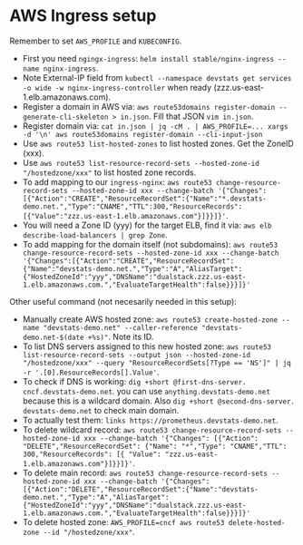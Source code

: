 # AWS Ingress setup

Remember to set `AWS_PROFILE` and `KUBECONFIG`.

- First you need `ngingx-ingress`: `helm install stable/nginx-ingress --name nginx-ingress`.
- Note External-IP field from `kubectl --namespace devstats get services -o wide -w nginx-ingress-controller` when ready (zzz.us-east-1.elb.amazonaws.com).
- Register a domain in AWS via: `aws route53domains register-domain --generate-cli-skeleton > in.json`. Fill that JSON `vim in.json`.
- Register domain via: `cat in.json | jq -cM . | AWS_PROFILE=... xargs -d '\n' aws route53domains register-domain --cli-input-json`
- Use `aws route53 list-hosted-zones` to list hosted zones. Get the ZoneID (xxx).
- Use `aws route53 list-resource-record-sets --hosted-zone-id "/hostedzone/xxx"` to list hosted zone records.
- To add mapping to our `ingress-nginx`: `aws route53 change-resource-record-sets --hosted-zone-id xxx --change-batch '{"Changes":[{"Action":"CREATE","ResourceRecordSet":{"Name":"*.devstats-demo.net.","Type":"CNAME","TTL":300,"ResourceRecords":[{"Value":"zzz.us-east-1.elb.amazonaws.com"}]}}]}'`.
- You will need a Zone ID (yyy) for the target ELB, find it via: `aws elb describe-load-balancers | grep Zone`.
- To add mapping for the domain itself (not subdomains): `aws route53 change-resource-record-sets --hosted-zone-id xxx --change-batch '{"Changes":[{"Action":"CREATE","ResourceRecordSet":{"Name":"devstats-demo.net.","Type":"A","AliasTarget":{"HostedZoneId":"yyy","DNSName":"dualstack.zzz.us-east-1.elb.amazonaws.com.","EvaluateTargetHealth":false}}}]}'`


Other useful command (not necesarily needed in this setup):

- Manually create AWS hosted zone: `aws route53 create-hosted-zone --name "devstats-demo.net" --caller-reference "devstats-demo.net-$(date +%s)"`. Note its ID.
- To list DNS servers assigned to this new hosted zone: `aws route53 list-resource-record-sets --output json --hosted-zone-id "/hostedzone/xxx" --query "ResourceRecordSets[?Type == 'NS']" | jq -r '.[0].ResourceRecords[].Value'`.
- To check if DNS is working: `dig +short @first-dns-server. cncf.devstats-demo.net`. you can use `anything.devstats-demo.net` because this is a wildcard domain. Also `dig +short @second-dns-server. devstats-demo.net` to check main domain.
- To actually test them: `links https://prometheus.devstats-demo.net`.
- To delete wildcard record: `aws route53 change-resource-record-sets --hosted-zone-id xxx --change-batch '{"Changes": [{"Action": "DELETE","ResourceRecordSet": {"Name": "*","Type": "CNAME","TTL": 300,"ResourceRecords": [{ "Value": "zzz.us-east-1.elb.amazonaws.com"}]}}]}'`.
- To delete main record: `aws route53 change-resource-record-sets --hosted-zone-id xxx --change-batch '{"Changes":[{"Action":"DELETE","ResourceRecordSet":{"Name":"devstats-demo.net.","Type":"A","AliasTarget":{"HostedZoneId":"yyy","DNSName":"dualstack.zzz.us-east-1.elb.amazonaws.com.","EvaluateTargetHealth":false}}}]}'`
- To delete hosted zone: `AWS_PROFILE=cncf aws route53 delete-hosted-zone --id "/hostedzone/xxx"`.
